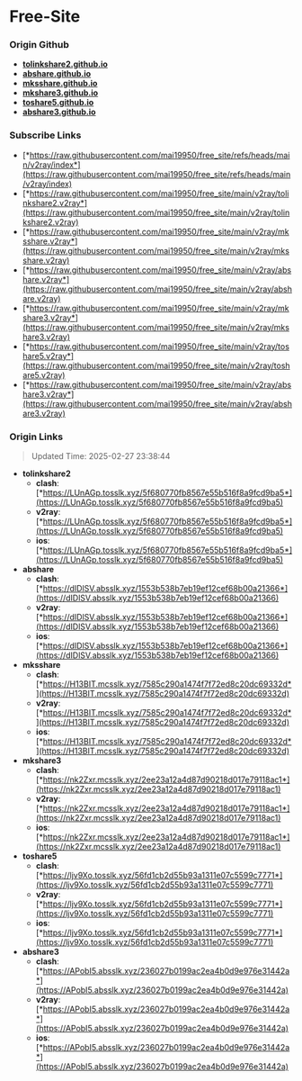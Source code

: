 # Free-Site

### Origin Github

- [**tolinkshare2.github.io**](https://github.com/tolinkshare2/tolinkshare2.github.io)
- [**abshare.github.io**](https://github.com/abshare/abshare.github.io)
- [**mksshare.github.io**](https://github.com/mksshare/mksshare.github.io)
- [**mkshare3.github.io**](https://github.com/mkshare3/mkshare3.github.io)
- [**toshare5.github.io**](https://github.com/toshare5/toshare5.github.io)
- [**abshare3.github.io**](https://github.com/abshare3/abshare3.github.io)

### Subscribe Links

- [*https://raw.githubusercontent.com/mai19950/free_site/refs/heads/main/v2ray/index*](https://raw.githubusercontent.com/mai19950/free_site/refs/heads/main/v2ray/index)
- [*https://raw.githubusercontent.com/mai19950/free_site/main/v2ray/tolinkshare2.v2ray*](https://raw.githubusercontent.com/mai19950/free_site/main/v2ray/tolinkshare2.v2ray)
- [*https://raw.githubusercontent.com/mai19950/free_site/main/v2ray/mksshare.v2ray*](https://raw.githubusercontent.com/mai19950/free_site/main/v2ray/mksshare.v2ray)
- [*https://raw.githubusercontent.com/mai19950/free_site/main/v2ray/abshare.v2ray*](https://raw.githubusercontent.com/mai19950/free_site/main/v2ray/abshare.v2ray)
- [*https://raw.githubusercontent.com/mai19950/free_site/main/v2ray/mkshare3.v2ray*](https://raw.githubusercontent.com/mai19950/free_site/main/v2ray/mkshare3.v2ray)
- [*https://raw.githubusercontent.com/mai19950/free_site/main/v2ray/toshare5.v2ray*](https://raw.githubusercontent.com/mai19950/free_site/main/v2ray/toshare5.v2ray)
- [*https://raw.githubusercontent.com/mai19950/free_site/main/v2ray/abshare3.v2ray*](https://raw.githubusercontent.com/mai19950/free_site/main/v2ray/abshare3.v2ray)

### Origin Links

> Updated Time: 2025-02-27 23:38:44

- **tolinkshare2**
  - **clash**: [*https://LUnAGp.tosslk.xyz/5f680770fb8567e55b516f8a9fcd9ba5*](https://LUnAGp.tosslk.xyz/5f680770fb8567e55b516f8a9fcd9ba5)
  - **v2ray**: [*https://LUnAGp.tosslk.xyz/5f680770fb8567e55b516f8a9fcd9ba5*](https://LUnAGp.tosslk.xyz/5f680770fb8567e55b516f8a9fcd9ba5)
  - **ios**: [*https://LUnAGp.tosslk.xyz/5f680770fb8567e55b516f8a9fcd9ba5*](https://LUnAGp.tosslk.xyz/5f680770fb8567e55b516f8a9fcd9ba5)
- **abshare**
  - **clash**: [*https://dIDlSV.absslk.xyz/1553b538b7eb19ef12cef68b00a21366*](https://dIDlSV.absslk.xyz/1553b538b7eb19ef12cef68b00a21366)
  - **v2ray**: [*https://dIDlSV.absslk.xyz/1553b538b7eb19ef12cef68b00a21366*](https://dIDlSV.absslk.xyz/1553b538b7eb19ef12cef68b00a21366)
  - **ios**: [*https://dIDlSV.absslk.xyz/1553b538b7eb19ef12cef68b00a21366*](https://dIDlSV.absslk.xyz/1553b538b7eb19ef12cef68b00a21366)
- **mksshare**
  - **clash**: [*https://H13BIT.mcsslk.xyz/7585c290a1474f7f72ed8c20dc69332d*](https://H13BIT.mcsslk.xyz/7585c290a1474f7f72ed8c20dc69332d)
  - **v2ray**: [*https://H13BIT.mcsslk.xyz/7585c290a1474f7f72ed8c20dc69332d*](https://H13BIT.mcsslk.xyz/7585c290a1474f7f72ed8c20dc69332d)
  - **ios**: [*https://H13BIT.mcsslk.xyz/7585c290a1474f7f72ed8c20dc69332d*](https://H13BIT.mcsslk.xyz/7585c290a1474f7f72ed8c20dc69332d)
- **mkshare3**
  - **clash**: [*https://nk2Zxr.mcsslk.xyz/2ee23a12a4d87d90218d017e79118ac1*](https://nk2Zxr.mcsslk.xyz/2ee23a12a4d87d90218d017e79118ac1)
  - **v2ray**: [*https://nk2Zxr.mcsslk.xyz/2ee23a12a4d87d90218d017e79118ac1*](https://nk2Zxr.mcsslk.xyz/2ee23a12a4d87d90218d017e79118ac1)
  - **ios**: [*https://nk2Zxr.mcsslk.xyz/2ee23a12a4d87d90218d017e79118ac1*](https://nk2Zxr.mcsslk.xyz/2ee23a12a4d87d90218d017e79118ac1)
- **toshare5**
  - **clash**: [*https://ljv9Xo.tosslk.xyz/56fd1cb2d55b93a1311e07c5599c7771*](https://ljv9Xo.tosslk.xyz/56fd1cb2d55b93a1311e07c5599c7771)
  - **v2ray**: [*https://ljv9Xo.tosslk.xyz/56fd1cb2d55b93a1311e07c5599c7771*](https://ljv9Xo.tosslk.xyz/56fd1cb2d55b93a1311e07c5599c7771)
  - **ios**: [*https://ljv9Xo.tosslk.xyz/56fd1cb2d55b93a1311e07c5599c7771*](https://ljv9Xo.tosslk.xyz/56fd1cb2d55b93a1311e07c5599c7771)
- **abshare3**
  - **clash**: [*https://APobI5.absslk.xyz/236027b0199ac2ea4b0d9e976e31442a*](https://APobI5.absslk.xyz/236027b0199ac2ea4b0d9e976e31442a)
  - **v2ray**: [*https://APobI5.absslk.xyz/236027b0199ac2ea4b0d9e976e31442a*](https://APobI5.absslk.xyz/236027b0199ac2ea4b0d9e976e31442a)
  - **ios**: [*https://APobI5.absslk.xyz/236027b0199ac2ea4b0d9e976e31442a*](https://APobI5.absslk.xyz/236027b0199ac2ea4b0d9e976e31442a)
